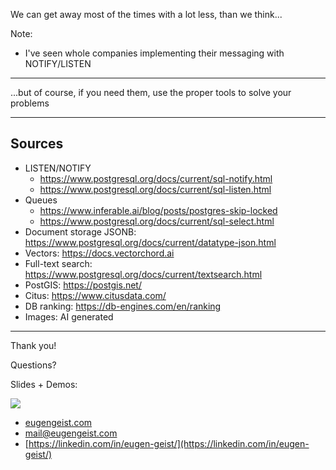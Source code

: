 We can get away most of the times with a lot less, than we think...

Note:
- I've seen whole companies implementing their messaging with NOTIFY/LISTEN

___

...but of course, if you need them, use the proper tools to solve your problems

___

## Sources

- LISTEN/NOTIFY
    - https://www.postgresql.org/docs/current/sql-notify.html
    - https://www.postgresql.org/docs/current/sql-listen.html
- Queues
    - https://www.inferable.ai/blog/posts/postgres-skip-locked
    - https://www.postgresql.org/docs/current/sql-select.html
- Document storage JSONB: https://www.postgresql.org/docs/current/datatype-json.html
- Vectors: https://docs.vectorchord.ai
- Full-text search: https://www.postgresql.org/docs/current/textsearch.html
- PostGIS: https://postgis.net/
- Citus: https://www.citusdata.com/
- DB ranking: https://db-engines.com/en/ranking
- Images: AI generated

___

Thank you!

Questions?

Slides + Demos:

![](img/github_qr_code.png) <!-- .element: style="height: 300px;" -->


- [eugengeist.com](https://eugengeist.com)
- [mail@eugengeist.com](mailto:mail@eugengeist.com)
- [https://linkedin.com/in/eugen-geist/](https://linkedin.com/in/eugen-geist/)
